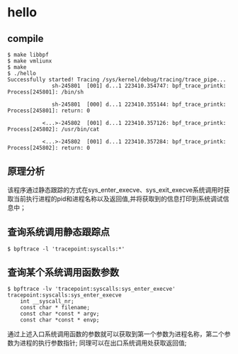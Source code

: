 # hello

## compile

```shell
$ make libbpf
$ make vmliunx
$ make 
$ ./hello
Successfully started! Tracing /sys/kernel/debug/tracing/trace_pipe...
              sh-245801  [001] d...1 223410.354747: bpf_trace_printk: Process[245801]: /bin/sh

              sh-245801  [000] d...1 223410.355144: bpf_trace_printk: Process[245801]: return: 0

           <...>-245802  [001] d...1 223410.357126: bpf_trace_printk: Process[245802]: /usr/bin/cat

           <...>-245802  [001] d...1 223410.357284: bpf_trace_printk: Process[245802]: return: 0
```

## 原理分析

该程序通过静态跟踪的方式在sys_enter_execve、sys_exit_execve系统调用时获取当前执行进程的pid和进程名称以及返回值,并将获取到的信息打印到系统调试信息中；

## 查询系统调用静态跟踪点

```shell
$ bpftrace -l 'tracepoint:syscalls:*'
```

## 查询某个系统调用函数参数

```shell
$ bpftrace -lv 'tracepoint:syscalls:sys_enter_execve'
tracepoint:syscalls:sys_enter_execve
    int __syscall_nr;
    const char * filename;
    const char *const * argv;
    const char *const * envp;
```

通过上述入口系统调用函数的参数就可以获取到第一个参数为进程名称，第二个参数为进程的执行参数指针;
同理可以在出口系统调用处获取返回值;
